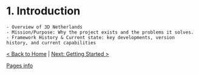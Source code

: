 # 1. Introduction
    - Overview of 3D Netherlands
    - Mission/Purpose: Why the project exists and the problems it solves.
    - Framework History & Current state: key developments, version history, and current capabilities

[< Back to Home](./index.md) | [Next: Getting Started >](./getting-started.md)

[Pages info](./pages/example/pages.md)